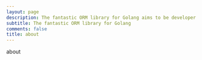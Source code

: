 ```yaml
---
layout: page
description: The fantastic ORM library for Golang aims to be developer friendly.
subtitle: The fantastic ORM library for Golang
comments: false
title: about
---
```



about